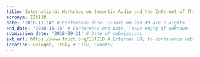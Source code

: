 ```yaml
---
title: International Workshop on Semantic Audio and the Internet of Things
acronym: ISAI18
date: '2018-11-14' # Conference date. Ensure mm and dd are 2 digits
end_date: '2018-11-15' # Conference end date, leave empty if unknown
submission_date: '2018-09-21' # Date of submissions
ext_url: https://www.fruct.org/ISAI18 # External URL to conference website
location: Bologna, Italy # City, Country
---
```


